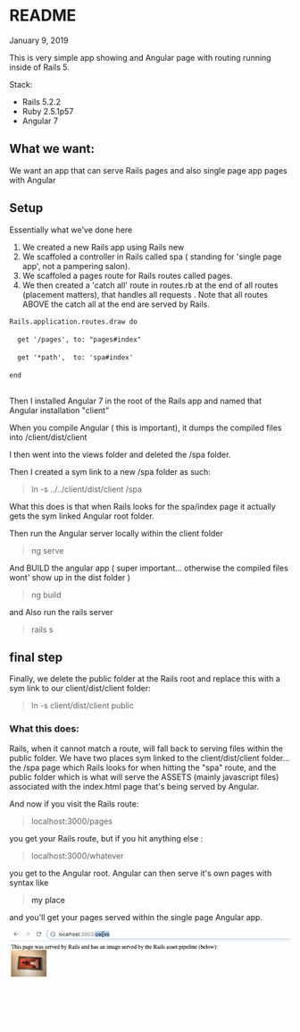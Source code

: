 # README

January 9, 2019 

This is very simple app showing and Angular page with routing running inside of Rails 5. 

Stack: 

* Rails 5.2.2
* Ruby 2.5.1p57
* Angular 7 

## What we want: 

We want an app that can serve Rails pages and also single page app pages with Angular

## Setup

Essentially what we've done here 

1. We created a new Rails app using Rails new 
2. We scaffoled a controller in Rails called spa ( standing for 'single page app', not a pampering salon). 
3. We scaffoled a pages route for Rails routes called pages. 
4. We then created a 'catch all' route in routes.rb at the end of all routes (placement matters), 
that handles all requests . Note that all routes ABOVE the catch all at the end are served by Rails.  

```
Rails.application.routes.draw do

  get '/pages', to: "pages#index"

  get '*path',  to: 'spa#index'

end


```

Then I installed Angular 7 in the root of the Rails app 
and named that Angular installation "client"

When you compile Angular ( this is  important), it dumps the compiled files into /client/dist/client

I then went into the views folder and deleted the /spa folder. 

Then I created a sym link to a new /spa folder as such: 

> ln -s ../../client/dist/client  /spa 


What this does is that when Rails looks for the spa/index page it actually gets the sym linked Angular root folder. 

Then run the Angular server locally within the client folder

> ng serve

And BUILD the angular app ( super important... otherwise the compiled files wont' show up in the dist folder )

> ng build 

and Also run the rails server

> rails s 


## final step 
Finally, we delete the public folder at the Rails root and replace this with a sym link to our client/dist/client folder: 

> ln -s client/dist/client public

### What this does: 

Rails, when it cannot match a route, will fall back to serving files within the public folder. We have two places sym linked to the client/dist/client folder... the /spa page which Rails looks for when hitting the "spa" route, and the public folder which is what will serve the ASSETS (mainly javascript files) associated with the index.html page that's being served by Angular. 



And now if you visit the Rails route: 

> localhost:3000/pages

you get your Rails route, but if you hit anything else : 

> localhost:3000/whatever 

you get to the Angular root. Angular can then serve it's own pages with syntax like  
> <a routerLink="myplace"> my place </a> 

and you'll get your pages served within the single page Angular app. 


![](links.gif)

